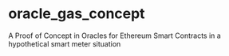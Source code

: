 # oracle_gas_concept
A Proof of Concept in Oracles for Ethereum Smart Contracts in a hypothetical smart meter situation
